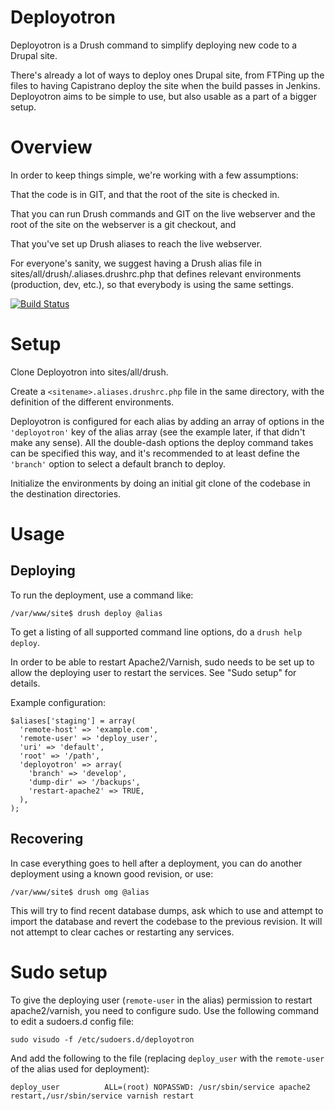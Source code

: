 Deployotron
===========

Deployotron is a Drush command to simplify deploying new code to a
Drupal site.

There's already a lot of ways to deploy ones Drupal site, from FTPing
up the files to having Capistrano deploy the site when the build
passes in Jenkins. Deployotron aims to be simple to use, but also
usable as a part of a bigger setup.

Overview
========

In order to keep things simple, we're working with a few assumptions:

That the code is in GIT, and that the root of the site is checked in.

That you can run Drush commands and GIT on the live webserver and the
root of the site on the webserver is a git checkout, and

That you've set up Drush aliases to reach the live webserver.

For everyone's sanity, we suggest having a Drush alias file in
sites/all/drush/<short-site-alias>.aliases.drushrc.php that defines
relevant environments (production, dev, etc.), so that everybody is
using the same settings.

[![Build Status](https://travis-ci.org/reload/deployotron.png?branch=master)](https://travis-ci.org/reload/deployotron)

Setup
=====

Clone Deployotron into sites/all/drush.

Create a `<sitename>.aliases.drushrc.php` file in the same directory,
with the definition of the different environments.

Deployotron is configured for each alias by adding an array of options
in the `'deployotron'` key of the alias array (see the example later,
if that didn't make any sense). All the double-dash options the deploy
command takes can be specified this way, and it's recommended to at
least define the `'branch'` option to select a default branch to
deploy.

Initialize the environments by doing an initial git clone of the
codebase in the destination directories.

Usage
=====

Deploying
---------

To run the deployment, use a command like:

    /var/www/site$ drush deploy @alias

To get a listing of all supported command line options, do a `drush
help deploy`.

In order to be able to restart Apache2/Varnish, sudo needs to be set
up to allow the deploying user to restart the services. See "Sudo
setup" for details.

Example configuration:

    $aliases['staging'] = array(
      'remote-host' => 'example.com',
      'remote-user' => 'deploy_user',
      'uri' => 'default',
      'root' => '/path',
      'deployotron' => array(
        'branch' => 'develop',
        'dump-dir' => '/backups',
        'restart-apache2' => TRUE,
      ),
    );


Recovering
----------

In case everything goes to hell after a deployment, you can do another
deployment using a known good revision, or use:

    /var/www/site$ drush omg @alias

This will try to find recent database dumps, ask which to use and
attempt to import the database and revert the codebase to the previous
revision. It will not attempt to clear caches or restarting any
services.

Sudo setup
==========

To give the deploying user (`remote-user` in the alias) permission to
restart apache2/varnish, you need to configure sudo. Use the following
command to edit a sudoers.d config file:

    sudo visudo -f /etc/sudoers.d/deployotron

And add the following to the file (replacing `deploy_user` with the
`remote-user` of the alias used for deployment):

    deploy_user          ALL=(root) NOPASSWD: /usr/sbin/service apache2 restart,/usr/sbin/service varnish restart

